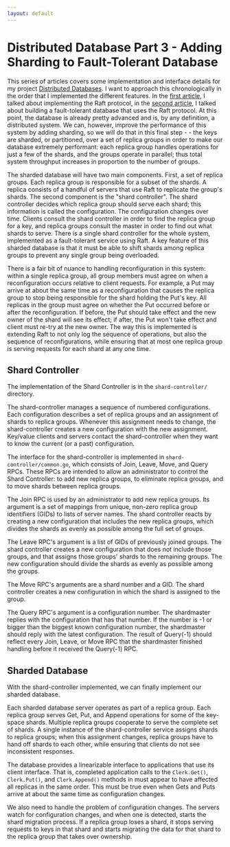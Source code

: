 ```yaml
---
layout: default
---
```


# Distributed Database Part 3 - Adding Sharding to Fault-Tolerant Database

This series of articles covers some implementation and interface details for my project [Distributed Databases](https://github.com/Aryan77/distributed-database). I want to approach this chronologically in the order that I implemented the different features. In the [first article](/posts/distdb1-raft/), I talked about implementing the Raft protocol, in the [second article](/posts/distdb2-raftdb/), I talked about building a fault-tolerant database that uses the Raft protocol. At this point, the database is already pretty advanced and is, by any definition, a distributed system. We can, however, improve the performance of this system by adding sharding, so we will do that in this final step - - the keys are sharded, or partitioned, over a set of replica groups in order to make our database extremely performant: each replica group handles operations for just a few of the shards, and the groups operate in parallel; thus total system throughput increases in proportion to the number of groups.

The sharded database will have two main components. First, a set of replica groups. Each replica group is responsible for a subset of the shards. A replica consists of a handful of servers that use Raft to replicate the group's shards. The second component is the "shard controller". The shard controller decides which replica group should serve each shard; this information is called the configuration. The configuration changes over time. Clients consult the shard controller in order to find the replica group for a key, and replica groups consult the master in order to find out what shards to serve. There is a single shard controller for the whole system, implemented as a fault-tolerant service using Raft. A key feature of this sharded database is that it must be able to shift shards among replica groups to prevent any single group being overloaded.

There is a fair bit of nuance to handling reconfiguration in this system: within a single replica group, all group members must agree on when a reconfiguration occurs relative to client requests. For example, a Put may arrive at about the same time as a reconfiguration that causes the replica group to stop being responsible for the shard holding the Put's key. All replicas in the group must agree on whether the Put occurred before or after the reconfiguration. If before, the Put should take effect and the new owner of the shard will see its effect; if after, the Put won't take effect and client must re-try at the new owner. The way this is implemented is extending Raft to not only log the sequence of operations, but also the sequence of reconfigurations, while ensuring that at most one replica group is serving requests for each shard at any one time.

## Shard Controller

The implementation of the Shard Controller is in the `shard-controller/` directory.

The shard-controller manages a sequence of numbered configurations. Each configuration describes a set of replica groups and an assignment of shards to replica groups. Whenever this assignment needs to change, the shard-controller creates a new configuration with the new assignment. Key/value clients and servers contact the shard-controller when they want to know the current (or a past) configuration.

The interface for the shard-controller is implemented in `shard-controller/common.go`, which consists of Join, Leave, Move, and Query RPCs. These RPCs are intended to allow an administrator to control the Shard Controller: to add new replica groups, to eliminate replica groups, and to move shards between replica groups.

The Join RPC is used by an administrator to add new replica groups. Its argument is a set of mappings from unique, non-zero replica group identifiers (GIDs) to lists of server names. The shard controller reacts by creating a new configuration that includes the new replica groups, which divides the shards as evenly as possible among the full set of groups.

The Leave RPC's argument is a list of GIDs of previously joined groups. The shard controller creates a new configuration that does not include those groups, and that assigns those groups' shards to the remaining groups. The new configuration should divide the shards as evenly as possible among the groups.

The Move RPC's arguments are a shard number and a GID. The shard controller creates a new configuration in which the shard is assigned to the group.

The Query RPC's argument is a configuration number. The shardmaster replies with the configuration that has that number. If the number is -1 or bigger than the biggest known configuration number, the shardmaster should reply with the latest configuration. The result of Query(-1) should reflect every Join, Leave, or Move RPC that the shardmaster finished handling before it received the Query(-1) RPC.

## Sharded Database

With the shard-controller implemented, we can finally implement our sharded database.

Each sharded database server operates as part of a replica group. Each replica group serves Get, Put, and Append operations for some of the key-space shards. Multiple replica groups cooperate to serve the complete set of shards. A single instance of the shard-controller service assigns shards to replica groups; when this assignment changes, replica groups have to hand off shards to each other, while ensuring that clients do not see inconsistent responses.

The database provides a linearizable interface to applications that use its client interface. That is, completed application calls to the `Clerk.Get()`, `Clerk.Put()`, and `Clerk.Append()` methods in must appear to have affected all replicas in the same order. This must be true even when Gets and Puts arrive at about the same time as configuration changes.

We also need to handle the problem of configuration changes. The servers watch for configuration changes, and when one is detected, starts the shard migration process. If a replica group loses a shard, it stops serving requests to keys in that shard and starts migrating the data for that shard to the replica group that takes over ownership. 
